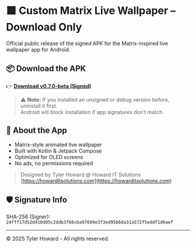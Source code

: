 # 🟩 Custom Matrix Live Wallpaper – Download Only

Official public release of the signed APK for the Matrix-inspired live wallpaper app for Android.

## 📦 Download the APK

👉 [**Download v0.7.0-beta (Signed)**](https://github.com/TurboFPV/CustomMatrixLiveWallpaper-Download/releases/latest/download/CustomMatrixLiveWallpaper-v0.7.0-beta-signed.apk)

> ⚠️ **Note:** If you installed an unsigned or debug version before, uninstall it first.  
> Android will block installation if app signatures don’t match.

## 📱 About the App

- Matrix-style animated live wallpaper
- Built with Kotlin & Jetpack Compose
- Optimized for OLED screens
- No ads, no permissions required

> Designed by Tyler Howard @ Howard IT Solutions  
> [https://howarditsolutions.com](https://howarditsolutions.com)

## 🛡️ Signature Info

SHA-256 (Signer):  
`24fff17d52d410d05c2ddb3f66cba97699e3f3ed95b6da31a572f5eddf1d6aef`

---

© 2025 Tyler Howard – All rights reserved.
